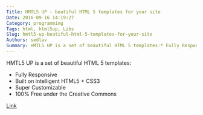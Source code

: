 ```yaml
---
Title: HMTL5 UP - beatiful HTML 5 templates for your site
Date: 2016-09-16 14:19:27
Category: programming
Tags: html, html5up, Libs
Slug: hmtl5-up-beatiful-html-5-templates-for-your-site
Authors: sedlav
Summary: HMTL5 UP is a set of beautiful HTML 5 templates:* Fully Responsive * Built on intelligent HTML5 + CSS3* Super Customizable* 100% Free under the C
---
```


HMTL5 UP is a set of beautiful HTML 5 templates:

* Fully Responsive
* Built on intelligent HTML5 + CSS3
* Super Customizable
* 100% Free under the Creative Commons

[Link](https://html5up.net/)
